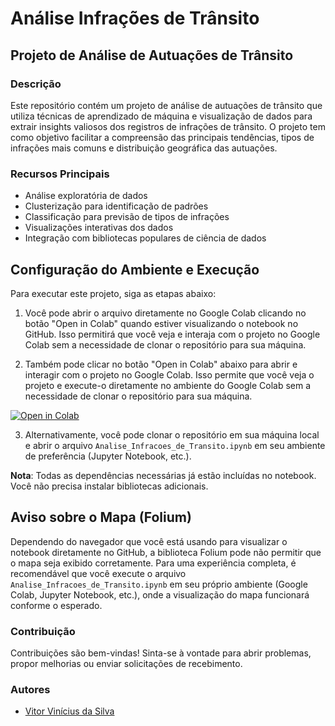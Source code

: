 # Análise Infrações de Trânsito 

## Projeto de Análise de Autuações de Trânsito

### Descrição

Este repositório contém um projeto de análise de autuações de trânsito que utiliza técnicas de aprendizado de máquina e visualização de dados para extrair insights valiosos dos registros de infrações de trânsito. O projeto tem como objetivo facilitar a compreensão das principais tendências, tipos de infrações mais comuns e distribuição geográfica das autuações.

### Recursos Principais

- Análise exploratória de dados
- Clusterização para identificação de padrões
- Classificação para previsão de tipos de infrações
- Visualizações interativas dos dados
- Integração com bibliotecas populares de ciência de dados

## Configuração do Ambiente e Execução

Para executar este projeto, siga as etapas abaixo:

1. Você pode abrir o arquivo diretamente no Google Colab clicando no botão "Open in Colab" quando estiver visualizando o notebook no GitHub. Isso permitirá que você veja e interaja com o projeto no Google Colab sem a necessidade de clonar o repositório para sua máquina.

2. Também pode clicar no botão "Open in Colab" abaixo para abrir e interagir com o projeto no Google Colab. Isso permite que você veja o projeto e execute-o diretamente no ambiente do Google Colab sem a necessidade de clonar o repositório para sua máquina.

[![Open in Colab](https://colab.research.google.com/assets/colab-badge.svg)](https://colab.research.google.com/drive/1RGkDo3PfupoCtHvsrjokoFm_KZgVyLiI?usp=sharing)

3. Alternativamente, você pode clonar o repositório em sua máquina local e abrir o arquivo `Analise_Infracoes_de_Transito.ipynb` em seu ambiente de preferência (Jupyter Notebook, etc.).

**Nota**: Todas as dependências necessárias já estão incluídas no notebook. Você não precisa instalar bibliotecas adicionais.

## Aviso sobre o Mapa (Folium)

Dependendo do navegador que você está usando para visualizar o notebook diretamente no GitHub, a biblioteca Folium pode não permitir que o mapa seja exibido corretamente. Para uma experiência completa, é recomendável que você execute o arquivo `Analise_Infracoes_de_Transito.ipynb` em seu próprio ambiente (Google Colab, Jupyter Notebook, etc.), onde a visualização do mapa funcionará conforme o esperado.

### Contribuição

Contribuições são bem-vindas! Sinta-se à vontade para abrir problemas, propor melhorias ou enviar solicitações de recebimento.

### Autores
- [Vitor Vinícius da Silva](https://github.com/VitorVini)
